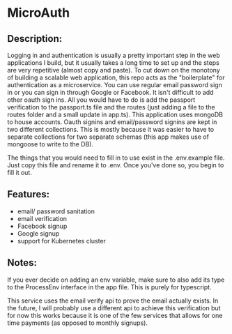 # MicroAuth

## Description:
Logging in and authentication is usually a pretty important step in the web applications I build, but it usually takes a long time to set up and the steps are very repetitive (almost copy and paste). To cut down on the monotony of building a scalable web application, this repo acts as the "boilerplate" for authentication as a microservice. You can use regular email password sign in or you can sign in through Google or Facebook. It isn't difficult to add other oauth sign ins. All you would have to do is add the passport verification to the passport.ts file and the routes (just adding a file to the routes folder and a small update in app.ts). This application uses mongoDB to house accounts. Oauth signins and email/password signins are kept in two different collections. This is mostly because it was easier to have to separate collections for two separate schemas (this app makes use of mongoose to write to the DB). 

The things that you would need to fill in to use exist in the .env.example file. Just copy this file and rename it to .env. Once you've done so, you begin to fill it out.

## Features:
- email/ password sanitation
- email verification
- Facebook signup
- Google signup
- support for Kubernetes cluster

## Notes:
If you ever decide on adding an env variable, make sure to also add its type to the ProcessEnv interface in the app file. This is purely for typescript.

This service uses the email verify api to prove the email actually exists. In the future, I will probably use a different api to achieve this verification but for now this works because it is one of the few services that allows for one time payments (as opposed to monthly signups). 